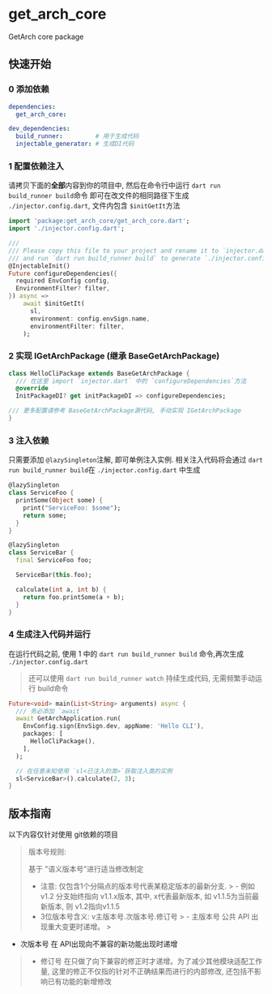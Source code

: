 # get_arch_core

GetArch core package

## 快速开始

### 0 添加依赖

```yaml
dependencies:
  get_arch_core:

dev_dependencies:
  build_runner:         # 用于生成代码
  injectable_generator: # 生成DI代码
```

### 1 配置依赖注入

请拷贝下面的**全部**内容到你的项目中, 然后在命令行中运行 `dart run build_runner build`命令 即可在改文件的相同路径下生成 `./injector.config.dart`,
文件内包含 `$initGetIt`方法

```dart
import 'package:get_arch_core/get_arch_core.dart';
import './injector.config.dart';

///
/// Please copy this file to your project and rename it to `injector.dart` ,
/// and run `dart run build_runner build` to generate `./injector.config.dart`
@InjectableInit()
Future configureDependencies({
  required EnvConfig config,
  EnvironmentFilter? filter,
}) async =>
    await $initGetIt(
      sl,
      environment: config.envSign.name,
      environmentFilter: filter,
    );
```

### 2 实现 IGetArchPackage (继承 BaseGetArchPackage)

```dart
class HelloCliPackage extends BaseGetArchPackage {
  /// 在这里 import `injector.dart` 中的 `configureDependencies`方法
  @override
  InitPackageDI? get initPackageDI => configureDependencies;

/// 更多配置请参考 BaseGetArchPackage源代码, 手动实现 IGetArchPackage
}
```

### 3 注入依赖

只需要添加 `@lazySingleton`注解, 即可单例注入实例.
相关注入代码将会通过 `dart run build_runner build`在 `./injector.config.dart` 中生成

```dart
@lazySingleton
class ServiceFoo {
  printSome(Object some) {
    print("ServiceFoo: $some");
    return some;
  }
}

@lazySingleton
class ServiceBar {
  final ServiceFoo foo;

  ServiceBar(this.foo);

  calculate(int a, int b) {
    return foo.printSome(a + b);
  }
}
```

### 4 生成注入代码并运行

在运行代码之前, 使用 1 中的 `dart run build_runner build` 命令,再次生成 `./injector.config.dart`
> 还可以使用 `dart run build_runner watch` 持续生成代码, 无需频繁手动运行 build命令

```dart
Future<void> main(List<String> arguments) async {
  /// 务必添加 `await`
  await GetArchApplication.run(
    EnvConfig.sign(EnvSign.dev, appName: 'Hello CLI'),
    packages: [
      HelloCliPackage(),
    ],
  );

  // 在任意未知使用 `sl<已注入的类>`获取注入类的实例
  sl<ServiceBar>().calculate(2, 3);
}
```

## 版本指南

以下内容仅针对使用 git依赖的项目

> 版本号规则:
>
> 基于 "语义版本号"进行适当修改制定
>
> - 注意:  仅包含1个分隔点的版本号代表某稳定版本的最新分支.
    >   - 例如 v1.2 分支始终指向 v1.1.x版本, 其中, x代表最新版本, 如 v1.1.5为当前最新版本, 则 v1.2指向v1.1.5
> - 3位版本号含义: v主版本号.次版本号.修订号
    >   - 主版本号 公共 API 出现重大变更时递增。
    >

- 次版本号 在 API出现向不兼容的新功能出现时递增

> - 修订号 在只做了向下兼容的修正时才递增。为了减少其他模块适配工作量, 这里的修正不仅指的针对不正确结果而进行的内部修改, 还包括不影响已有功能的新增修改

